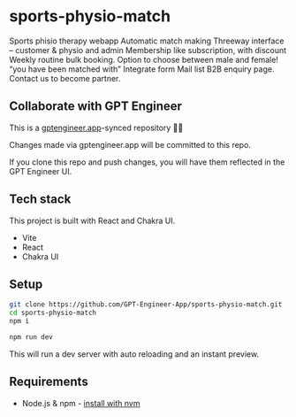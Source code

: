 # sports-physio-match

Sports phisio therapy webapp
Automatic match making
Threeway interface – customer & physio and admin
Membership like subscription, with discount
Weekly routine bulk booking.
Option to choose between male and female!
“you have been matched with” 
Integrate form 
Mail list 
B2B enquiry page.
Contact us to become partner.





## Collaborate with GPT Engineer

This is a [gptengineer.app](https://gptengineer.app)-synced repository 🌟🤖

Changes made via gptengineer.app will be committed to this repo.

If you clone this repo and push changes, you will have them reflected in the GPT Engineer UI.

## Tech stack

This project is built with React and Chakra UI.

- Vite
- React
- Chakra UI

## Setup

```sh
git clone https://github.com/GPT-Engineer-App/sports-physio-match.git
cd sports-physio-match
npm i
```

```sh
npm run dev
```

This will run a dev server with auto reloading and an instant preview.

## Requirements

- Node.js & npm - [install with nvm](https://github.com/nvm-sh/nvm#installing-and-updating)
